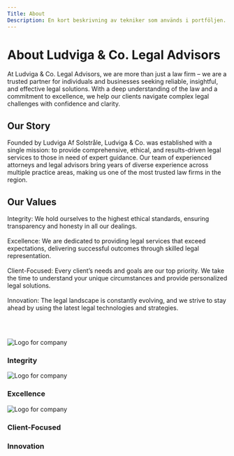 ```yaml
---
Title: About
Description: En kort beskrivning av tekniker som används i portföljen.
---
```


# About Ludviga & Co. Legal Advisors

<p class="p1">
At Ludviga & Co. Legal Advisors, we are more than just a law firm – we are a trusted partner for individuals and businesses seeking reliable, insightful, and effective legal solutions. With a deep understanding of the law and a commitment to excellence, we help our clients navigate complex legal challenges with confidence and clarity.
</p>

<div class="about-container">
<h2>
Our Story
</h2>
<p class="p2">
Founded by Ludviga Af Solstråle, Ludviga & Co. was established with a single mission: to provide comprehensive, ethical, and results-driven legal services to those in need of expert guidance. Our team of experienced attorneys and legal advisors bring years of diverse experience across multiple practice areas, making us one of the most trusted law firms in the region.
</p>
</div>

<h2>
Our Values
</h2>
<p class="p3 ">
        Integrity: We hold ourselves to the highest ethical standards, ensuring transparency and honesty in all our dealings.
       <br><br>
        Excellence: We are dedicated to providing legal services that exceed expectations, delivering successful outcomes through skilled legal representation.
         <br><br>
        Client-Focused: Every client’s needs and goals are our top priority. We take the time to understand your unique circumstances and provide personalized legal solutions.
         <br><br>
        Innovation: The legal landscape is constantly evolving, and we strive to stay ahead by using the latest legal technologies and strategies.
</p>

<!-- Denna sida är byggd med följande teknologier: -->
<br><br>

<div class="flex-container">

<div class=" soft-borders three-d part">
        <div class=" part">
                <img src="%base_url%/assets/img/law1.jpg" class="soft-img" alt="Logo for company">
            <h3> Integrity
            </h3>
</div>
</div>
<div class=" soft-borders three-d part">
        <div class=" part">
                <img src="%base_url%/assets/img/law2.jpg" class="soft-img" alt="Logo for company">
            <h3> Excellence
            </h3>
</div>
</div>
<div class=" soft-borders three-d part">
        <div class=" part">
                <img src="%base_url%/assets/img/banner.jpg" class="soft-img" alt="Logo for company">
        </div>
        <div class="part">
            <h3> Client-Focused
            </h3>
        </div>
</div>
<div class="soft-borders three-d part ">
        <div class=" part">
                <i class="fa-solid fa-mug-hot"></i>
                <!-- <img src="%base_url%/assets/img/law4.jpg" class="soft-img" alt="Logo for company"> -->
        </div>
        <div class="part">
            <h3> Innovation
            </h3>
        </div>
</div>
</div>

<!-- - **HTML, CSS och JavaScript** för sidstrukturen och design.
- **Twig-templating** som används med Pico CMS för att rendera sidor dynamiskt.
- **Font Awesome** för ikoner som används i sidan.
- **Google Fonts** för fonter som används i sidan.
- **SCSS** för modulär och effektiv hantering av CSS.
- **Normalize.css** för modulär och effektiv hantering av CSS.
- **Responsiv design** för att säkerställa att sidan ser bra ut på alla skärmstorleker.
- **Normalize.css** för att säkerställa konsekvent rendering av element i olika webbläsare. -->

